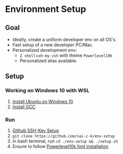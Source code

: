 # Environment Setup

## Goal
- Ideally, create a uniform developer env on all OS's.
- Fast setup of a new developer PC/Mac.
- Personalized development env:
    - `Z shell`+`oh-my-zsh` with theme `Powerlevel10k`
    - Personalized alias available.
    
## Setup

### Working on Windows 10 with WSL

1. [Install Ubuntu on Windows 10](https://ubuntu.com/tutorials/ubuntu-on-windows)
2. [Install GCC](https://linuxize.com/post/how-to-install-gcc-compiler-on-ubuntu-18-04/)
### Run
1. [Github SSH-Key Setup](https://docs.github.com/en/github/authenticating-to-github/generating-a-new-ssh-key-and-adding-it-to-the-ssh-agent) 
2. `git clone https://github.com/sai-c-k/env-setup`
3. In bash terminal, run `cd ./env-setup && ./setup.sh`
3. Ensure to follow [Powerlevel10k font installation](https://github.com/romkatv/powerlevel10k#manual-font-installation)
